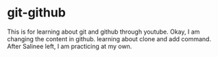 # git-github
This is for learning about git and github through youtube.
Okay, I am changing the content in github. learning about clone and add command.
After Salinee left, I am practicing at my own.
